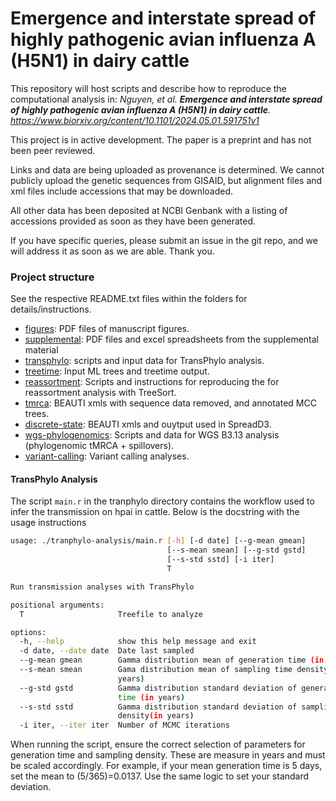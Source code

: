 # Emergence and interstate spread of highly pathogenic avian influenza A (H5N1) in dairy cattle

This repository will host scripts and describe how to reproduce the computational analysis in:
*Nguyen, et al. **Emergence and interstate spread of highly pathogenic avian influenza A (H5N1) in dairy cattle**. https://www.biorxiv.org/content/10.1101/2024.05.01.591751v1*

This project is in active development. The paper is a preprint and has not been peer reviewed. 

Links and data are being uploaded as provenance is determined. We cannot publicly upload the genetic sequences from GISAID, but alignment files and xml files include accessions that may be downloaded.

All other data has been deposited at NCBI Genbank with a listing of accessions provided as soon as they have been generated.

If you have specific queries, please submit an issue in the git repo, and we will address it as soon as we are able. Thank you.


### Project structure ###
See the respective README.txt files within the folders for details/instructions.
- [figures](manuscript-figures/): PDF files of manuscript figures.
- [supplemental](manuscript-supplemental/): PDF files and excel spreadsheets from the supplemental material
- [transphylo](transphylo-analysis/): scripts and input data for TransPhylo analysis.
- [treetime](treetime/): Input ML trees and treetime output.
- [reassortment](reassortment-analysis/): Scripts and instructions for reproducing the for reassortment analysis with TreeSort.
- [tmrca](tmrca): BEAUTI xmls with sequence data removed, and annotated MCC trees.
- [discrete-state](discrete-state/): BEAUTI xmls and ouytput used in SpreadD3.
- [wgs-phylogenomics](wgs-phylogenomics/): Scripts and data for WGS B3.13 analysis (phylogenomic tMRCA + spillovers).
- [variant-calling](variant-calling/): Variant calling analyses.

#### TransPhylo Analysis ####
The script ```main.r``` in the tranphylo directory contains the workflow used to infer the transmission on hpai in cattle. Below is the docstring with the usage instructions

```bash
usage: ./tranphylo-analysis/main.r [-h] [-d date] [--g-mean gmean]
                                   [--s-mean smean] [--g-std gstd]
                                   [--s-std sstd] [-i iter]
                                   T

Run transmission analyses with TransPhylo

positional arguments:
  T                     Treefile to analyze

options:
  -h, --help            show this help message and exit
  -d date, --date date  Date last sampled
  --g-mean gmean        Gamma distribution mean of generation time (in years)
  --s-mean smean        Gama distribution mean of sampling time density (in
                        years)
  --g-std gstd          Gamma distribution standard deviation of generation
                        time (in years)
  --s-std sstd          Gamma distribution standard deviation of sampling time
                        density(in years)
  -i iter, --iter iter  Number of MCMC iterations
```

When running the script, ensure the correct selection of parameters for generation time and sampling density. These are measure in years and must be scaled accordingly. For example, if your mean generation time is 5 days, set the mean to (5/365)=0.0137. Use the same logic to set your standard deviation.
